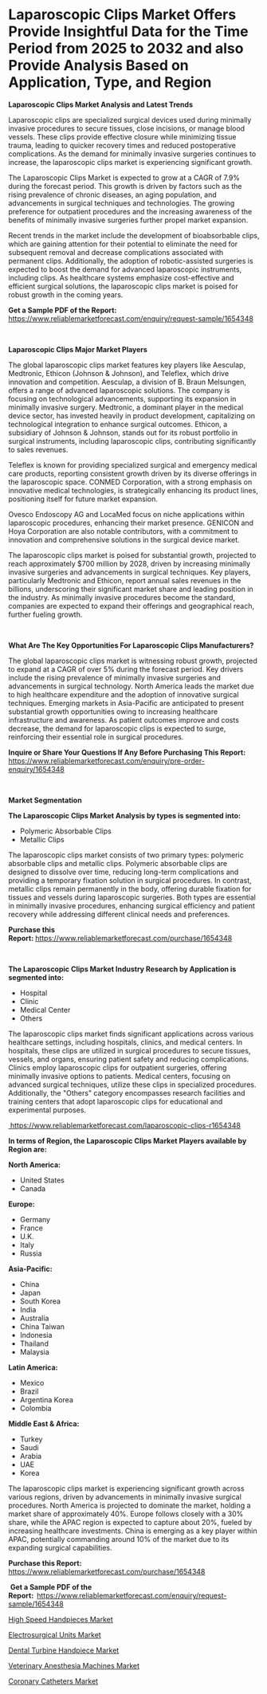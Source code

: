 <p><h1>Laparoscopic Clips Market Offers Provide Insightful Data for the Time Period from 2025 to 2032 and also Provide Analysis Based on Application, Type, and Region</h1></p><p><strong>Laparoscopic Clips Market Analysis and Latest Trends</strong></p>
<p><p>Laparoscopic clips are specialized surgical devices used during minimally invasive procedures to secure tissues, close incisions, or manage blood vessels. These clips provide effective closure while minimizing tissue trauma, leading to quicker recovery times and reduced postoperative complications. As the demand for minimally invasive surgeries continues to increase, the laparoscopic clips market is experiencing significant growth.</p><p>The Laparoscopic Clips Market is expected to grow at a CAGR of 7.9% during the forecast period. This growth is driven by factors such as the rising prevalence of chronic diseases, an aging population, and advancements in surgical techniques and technologies. The growing preference for outpatient procedures and the increasing awareness of the benefits of minimally invasive surgeries further propel market expansion. </p><p>Recent trends in the market include the development of bioabsorbable clips, which are gaining attention for their potential to eliminate the need for subsequent removal and decrease complications associated with permanent clips. Additionally, the adoption of robotic-assisted surgeries is expected to boost the demand for advanced laparoscopic instruments, including clips. As healthcare systems emphasize cost-effective and efficient surgical solutions, the laparoscopic clips market is poised for robust growth in the coming years.</p></p>
<p><strong>Get a Sample PDF of the Report:&nbsp;</strong> <a href="https://www.reliablemarketforecast.com/enquiry/request-sample/1654348?utm_campaign=1832&utm_medium=2&utm_source=Github&utm_content=ia&utm_term=04032025&utm_id=laparoscopic-clips">https://www.reliablemarketforecast.com/enquiry/request-sample/1654348</a></p>
<p>&nbsp;</p>
<p><strong>Laparoscopic Clips Major Market Players</strong></p>
<p><p>The global laparoscopic clips market features key players like Aesculap, Medtronic, Ethicon (Johnson & Johnson), and Teleflex, which drive innovation and competition. Aesculap, a division of B. Braun Melsungen, offers a range of advanced laparoscopic solutions. The company is focusing on technological advancements, supporting its expansion in minimally invasive surgery. Medtronic, a dominant player in the medical device sector, has invested heavily in product development, capitalizing on technological integration to enhance surgical outcomes. Ethicon, a subsidiary of Johnson & Johnson, stands out for its robust portfolio in surgical instruments, including laparoscopic clips, contributing significantly to sales revenues.</p><p>Teleflex is known for providing specialized surgical and emergency medical care products, reporting consistent growth driven by its diverse offerings in the laparoscopic space. CONMED Corporation, with a strong emphasis on innovative medical technologies, is strategically enhancing its product lines, positioning itself for future market expansion.</p><p>Ovesco Endoscopy AG and LocaMed focus on niche applications within laparoscopic procedures, enhancing their market presence. GENICON and Hoya Corporation are also notable contributors, with a commitment to innovation and comprehensive solutions in the surgical device market.</p><p>The laparoscopic clips market is poised for substantial growth, projected to reach approximately $700 million by 2028, driven by increasing minimally invasive surgeries and advancements in surgical techniques. Key players, particularly Medtronic and Ethicon, report annual sales revenues in the billions, underscoring their significant market share and leading position in the industry. As minimally invasive procedures become the standard, companies are expected to expand their offerings and geographical reach, further fueling growth.</p></p>
<p>&nbsp;</p>
<p><strong>What Are The Key Opportunities For Laparoscopic Clips Manufacturers?</strong></p>
<p><p>The global laparoscopic clips market is witnessing robust growth, projected to expand at a CAGR of over 5% during the forecast period. Key drivers include the rising prevalence of minimally invasive surgeries and advancements in surgical technology. North America leads the market due to high healthcare expenditure and the adoption of innovative surgical techniques. Emerging markets in Asia-Pacific are anticipated to present substantial growth opportunities owing to increasing healthcare infrastructure and awareness. As patient outcomes improve and costs decrease, the demand for laparoscopic clips is expected to surge, reinforcing their essential role in surgical procedures.</p></p>
<p><strong>Inquire or Share Your Questions If Any Before Purchasing This Report:</strong> <a href="https://www.reliablemarketforecast.com/enquiry/pre-order-enquiry/1654348?utm_campaign=1832&utm_medium=2&utm_source=Github&utm_content=ia&utm_term=04032025&utm_id=laparoscopic-clips">https://www.reliablemarketforecast.com/enquiry/pre-order-enquiry/1654348</a></p>
<p>&nbsp;</p>
<p><strong>Market Segmentation</strong></p>
<p><strong>The Laparoscopic Clips Market Analysis by types is segmented into:</strong></p>
<p><ul><li>Polymeric Absorbable Clips</li><li>Metallic Clips</li></ul></p>
<p><p>The laparoscopic clips market consists of two primary types: polymeric absorbable clips and metallic clips. Polymeric absorbable clips are designed to dissolve over time, reducing long-term complications and providing a temporary fixation solution in surgical procedures. In contrast, metallic clips remain permanently in the body, offering durable fixation for tissues and vessels during laparoscopic surgeries. Both types are essential in minimally invasive procedures, enhancing surgical efficiency and patient recovery while addressing different clinical needs and preferences.</p></p>
<p><strong>Purchase this Report:&nbsp;</strong><a href="https://www.reliablemarketforecast.com/purchase/1654348?utm_campaign=1832&utm_medium=2&utm_source=Github&utm_content=ia&utm_term=04032025&utm_id=laparoscopic-clips">https://www.reliablemarketforecast.com/purchase/1654348</a></p>
<p>&nbsp;</p>
<p><strong>The Laparoscopic Clips Market Industry Research by Application is segmented into:</strong></p>
<p><ul><li>Hospital</li><li>Clinic</li><li>Medical Center</li><li>Others</li></ul></p>
<p><p>The laparoscopic clips market finds significant applications across various healthcare settings, including hospitals, clinics, and medical centers. In hospitals, these clips are utilized in surgical procedures to secure tissues, vessels, and organs, ensuring patient safety and reducing complications. Clinics employ laparoscopic clips for outpatient surgeries, offering minimally invasive options to patients. Medical centers, focusing on advanced surgical techniques, utilize these clips in specialized procedures. Additionally, the "Others" category encompasses research facilities and training centers that adopt laparoscopic clips for educational and experimental purposes.</p></p>
<p><a href="https://www.reliablemarketforecast.com/laparoscopic-clips-r1654348?utm_campaign=1832&utm_medium=2&utm_source=Github&utm_content=ia&utm_term=04032025&utm_id=laparoscopic-clips">&nbsp;https://www.reliablemarketforecast.com/laparoscopic-clips-r1654348</a></p>
<p><strong>In terms of Region, the Laparoscopic Clips Market Players available by Region are:</strong></p>
<p>
    <p> <strong> North America: </strong>
        <ul>
            <li>United States</li>
            <li>Canada</li>
        </ul>
        </p> 
    <p> <strong> Europe: </strong>
        <ul>
            <li>Germany</li>
            <li>France</li>
            <li>U.K.</li>
            <li>Italy</li>
            <li>Russia</li>
        </ul>
        </p> 
    <p> <strong> Asia-Pacific: </strong>
        <ul>
            <li>China</li>
            <li>Japan</li>
            <li>South Korea</li>
            <li>India</li>
            <li>Australia</li>
            <li>China Taiwan</li>
            <li>Indonesia</li>
            <li>Thailand</li>
            <li>Malaysia</li>
        </ul>
        </p> 
    <p> <strong> Latin America: </strong>
        <ul>
            <li>Mexico</li>
            <li>Brazil</li>
            <li>Argentina Korea</li>
            <li>Colombia</li>
        </ul>
        </p> 
    <p> <strong> Middle East & Africa: </strong>
        <ul>
            <li>Turkey</li>
            <li>Saudi</li>
            <li>Arabia</li>
            <li>UAE</li>
            <li>Korea</li>
        </ul>
    </p>
    </p>
<p><p>The laparoscopic clips market is experiencing significant growth across various regions, driven by advancements in minimally invasive surgical procedures. North America is projected to dominate the market, holding a market share of approximately 40%. Europe follows closely with a 30% share, while the APAC region is expected to capture about 20%, fueled by increasing healthcare investments. China is emerging as a key player within APAC, potentially commanding around 10% of the market due to its expanding surgical capabilities.</p></p>
<p><strong>Purchase this Report: </strong><a href="https://www.reliablemarketforecast.com/purchase/1654348?utm_campaign=1832&utm_medium=2&utm_source=Github&utm_content=ia&utm_term=04032025&utm_id=laparoscopic-clips">https://www.reliablemarketforecast.com/purchase/1654348</a></p>
<p>&nbsp;<strong>Get a Sample PDF of the Report:&nbsp;&nbsp;</strong><a href="https://www.reliablemarketforecast.com/enquiry/request-sample/1654348?utm_campaign=1832&utm_medium=2&utm_source=Github&utm_content=ia&utm_term=04032025&utm_id=laparoscopic-clips">https://www.reliablemarketforecast.com/enquiry/request-sample/1654348</a></p>
<p><strong></strong></p>
<p><p><a href="https://github.com/marcayaminig/Market-Research-Report-List-1/blob/main/high-speed-handpieces-market.md?utm_campaign=1832&utm_medium=2&utm_source=Github&utm_content=ia&utm_term=04032025&utm_id=laparoscopic-clips">High Speed Handpieces Market</a></p><p><a href="https://github.com/chillwervenu/Market-Research-Report-List-1/blob/main/electrosurgical-units-market.md?utm_campaign=1832&utm_medium=2&utm_source=Github&utm_content=ia&utm_term=04032025&utm_id=laparoscopic-clips">Electrosurgical Units Market</a></p><p><a href="https://github.com/awwqamet/Market-Research-Report-List-1/blob/main/dental-turbine-handpiece-market.md?utm_campaign=1832&utm_medium=2&utm_source=Github&utm_content=ia&utm_term=04032025&utm_id=laparoscopic-clips">Dental Turbine Handpiece Market</a></p><p><a href="https://github.com/indrystar/Market-Research-Report-List-5/blob/main/veterinary-anesthesia-machines-market.md?utm_campaign=1832&utm_medium=2&utm_source=Github&utm_content=ia&utm_term=04032025&utm_id=laparoscopic-clips">Veterinary Anesthesia Machines Market</a></p><p><a href="https://github.com/fondonmema/Market-Research-Report-List-1/blob/main/coronary-catheters-market.md?utm_campaign=1832&utm_medium=2&utm_source=Github&utm_content=ia&utm_term=04032025&utm_id=laparoscopic-clips">Coronary Catheters Market</a></p></p>